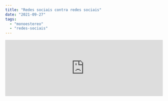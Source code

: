 ```yaml
---
title: "Redes sociais contra redes sociais"
date: "2021-09-27"
tags: 
  - "monoestereo"
  - "redes-sociais"
---
```


<iframe src="https://anchor.fm/monoestereo/embed/episodes/Redes-sociais-contra-redes-sociais-e17ojhh" height="180px" width="100%" frameborder="0" scrolling="no" style="width:100%;height:180px"></iframe>

